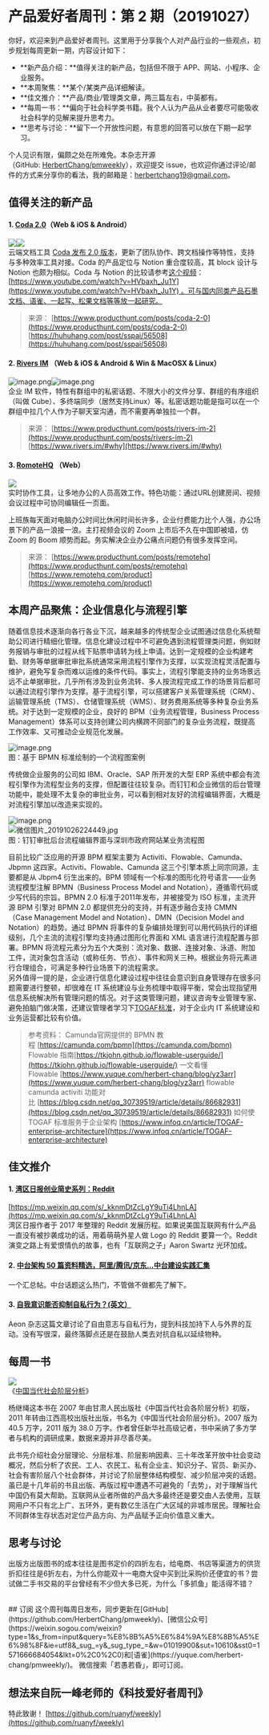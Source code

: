 # 产品爱好者周刊：第 2 期（20191027）

你好，欢迎来到产品爱好者周刊。这里用于分享我个人对产品行业的一些观点，初步规划每周更新一期，内容设计如下：

- **新产品介绍：**值得关注的新产品，包括但不限于 APP、网站、小程序、企业服务。
- **本周聚焦：**某个/某类产品详细解读。
- **佳文推介：**产品/商业/管理类文章，两三篇左右，中英都有。
- **每周一书：**偏向于社会科学类书籍。我个人认为产品从业者要尽可能吸收社会科学的见解来提升思考力。
- **思考与讨论：**留下一个开放性问题，有意思的回答可以放在下期一起学习。

个人见识有限，偏颇之处在所难免。本杂志开源（GitHub: [HerbertChang/pmweekly](https://github.com/HerbertChang/pmweekly)），欢迎提交 issue，也欢迎你通过评论/邮件的方式来分享你的看法，我的邮箱是：[herbertchang19@gmail.com](mailto:herbertchang19@gmail.com)。

<a name="F6VuC"></a>
## 值得关注的新产品
<a name="Qzmeq"></a>
#### 1. [Coda 2.0](https://coda.io/)（Web  & iOS & Android）
![](https://cdn.nlark.com/yuque/0/2019/gif/535404/1572057195148-743fc464-d54f-4d8f-b785-9c2f6bf637e5.gif#align=left&display=inline&height=337&originHeight=1080&originWidth=1420&search=&size=0&status=done&width=443)![](https://cdn.nlark.com/yuque/0/2019/png/535404/1572057230189-76200d8d-60bd-4390-b62c-d81a0abbb2b4.png#align=left&display=inline&height=453&originHeight=1200&originWidth=1176&search=&size=0&status=done&width=444)<br />云端文档工具 [Coda 发布 2.0 版本](https://blog.coda.io/introducing-coda-2dot0-34f19133b33e)，更新了团队协作、跨文档操作等特性，支持与多种效率工具对接。Coda 的产品定位与 Notion 重合度较高，其 block 设计与 Notion 也颇为相似。Coda 与 Notion 的比较请参考[这个视频](https://www.youtube.com/watch?v=HVbaxh_Ju1Y)：[https://www.youtube.com/watch?v=HVbaxh_Ju1Y](https://www.youtube.com/watch?v=HVbaxh_Ju1Y) 。可与国内同类产品石墨文档、语雀、一起写、松果文档等等放一起研究。
> 来源：
> [https://www.producthunt.com/posts/coda-2-0](https://www.producthunt.com/posts/coda-2-0)
> [https://huhuhang.com/post/sspai/56508](https://huhuhang.com/post/sspai/56508)

<a name="sEaXd"></a>
#### 
<a name="ICvgj"></a>
#### 2. [Rivers IM](https://www.rivers.im/) （Web & iOS & Android & Win & MacOSX & Linux）
![image.png](https://cdn.nlark.com/yuque/0/2019/png/535404/1572061475555-1cff6419-54b3-4060-a7b4-ff453ae5dcaa.png#align=left&display=inline&height=596&name=image.png&originHeight=569&originWidth=298&search=&size=56764&status=done&width=312)![image.png](https://cdn.nlark.com/yuque/0/2019/png/535404/1572061772979-5cc91a5c-1fd7-4469-bea5-47f33f9f0474.png#align=left&display=inline&height=587&name=image.png&originHeight=571&originWidth=293&search=&size=272907&status=done&width=301)<br />企业 IM 软件，特性有群组中的私密话题、不限大小的文件分享、群组的有序组织（叫做 Cube）、多终端同步（居然支持Linux）等。私密话题功能是指可以在一个群组中拉几个人作为子聊天室沟通，而不需要再单独拉一个群。

> 来源：
> [https://www.producthunt.com/posts/rivers-im-2](https://www.producthunt.com/posts/rivers-im-2)
> [https://www.rivers.im/#why](https://www.rivers.im/#why)


<a name="GyF0W"></a>
#### 3. [RomoteHQ](https://www.remotehq.com/) （Web）
![](https://cdn.nlark.com/yuque/0/2019/jpeg/535404/1572061133286-af4eea4e-25dd-46d0-8fa1-99eac251214f.jpeg#align=left&display=inline&height=309&originHeight=380&originWidth=635&search=&size=0&status=done&width=517)<br />实时协作工具，让多地办公的人员高效工作。特色功能：通过URL创建房间、视频会议过程中可协同编辑任一页面。

上班族每天面对电脑办公时间比休闲时间长许多，企业付费能力比个人强，办公场景下的产品一浪接一浪。主打视频会议的 Zoom 上市后不久在中国即被墙，仿 Zoom 的 Boom 顺势而起。务实解决企业办公痛点问题仍有很多发挥空间。
> 来源：
> [https://www.producthunt.com/posts/remotehq](https://www.producthunt.com/posts/remotehq)
> [https://www.remotehq.com/product](https://www.remotehq.com/product)

<a name="0B3XX"></a>
## 
<a name="I6GN4"></a>
## 本周产品聚焦：企业信息化与流程引擎
随着信息技术逐渐向各行各业下沉，越来越多的传统型企业试图通过信息化系统帮助公司进行精细化管理。信息化建设过程中不可避免遇到流程管理类问题，例如财务报销与审批的过程从线下贴票申请转为线上申请。达到一定规模的企业构建考勤、财务等单据审批审批系统通常采用流程引擎作为支撑，以实现流程灵活配置与维护，避免写复杂而难以运维的条件代码。事实上，流程引擎能支持的业务场景远远不止单据审批，几乎所有涉及到业务流转、多人按流程完成工作的场景背后都可以通过流程引擎作为支撑。基于流程引擎，可以搭建客户关系管理系统（CRM）、运输管理系统（TMS）、仓储管理系统（WMS）、财务费用系统等多种复杂业务系统。对于达到一定规模的企业，良好的 BPM（业务流程管理，Business Process Management）体系可以支持创建公司内横跨不同部门的复杂业务流程，既提高工作效率、又可推动企业规范化发展。

![image.png](https://cdn.nlark.com/yuque/0/2019/png/535404/1572098543559-a6b18a58-3c92-45bb-8f6d-0f47652cd58d.png#align=left&display=inline&height=302&name=image.png&originHeight=603&originWidth=1174&search=&size=70807&status=done&width=587)<br />图：基于 BPMN 标准绘制的一个流程图案例

传统做企业服务的公司如 IBM、Oracle、SAP 所开发的大型 ERP 系统中都会有流程引擎作为流程型业务的支撑，但配置往往较复杂。而钉钉和企业微信的后台管理功能中，能处理不太复杂的审批业务，可以看到相对友好的流程编辑界面，大概是对流程引擎加以改造来实现的。

![image.png](https://cdn.nlark.com/yuque/0/2019/png/535404/1572101562451-53c37b47-449f-4c6c-8c8a-cc721a59429f.png#align=left&display=inline&height=418&name=image.png&originHeight=836&originWidth=873&search=&size=44803&status=done&width=436.5)<br />![微信图片_20191026224449.jpg](https://cdn.nlark.com/yuque/0/2019/jpeg/535404/1572102002421-6946c222-34e2-49d8-984c-a5a993178ec8.jpeg#align=left&display=inline&height=290&name=%E5%BE%AE%E4%BF%A1%E5%9B%BE%E7%89%87_20191026224449.jpg&originHeight=768&originWidth=1512&search=&size=132375&status=done&width=570)<br />图：钉钉审批后台流程编辑界面与深圳市政府网站某业务流程图

目前比较广泛应用的开源 BPM 框架主要为 Activiti、Flowable、Camunda、Jbpmn 这四家。Activiti、Flowable、Camunda 这三个引擎本质上同宗同源，主要都是从 Jbpm4 衍生出来的。BPM 领域有一个标准的图形化符号语言——业务流程模型注解 BPMN（Business Process Model and Notation），遵循零代码或少写代码的宗旨。BPMN 2.0 标准于2011年发布，并被接受为 ISO 标准，主流开源 BPM 引擎对 BPMN 2.0 都提供充分的支持，并有逐步融合支持 CMMN（Case Management Model and Notation）、DMN（Decision Model and Notation）的趋势。通过 BPMN 将事件的复杂编排处理到可以用代码执行的详细级别，几个主流的流程引擎均支持通过图形化界面和 XML 语言进行流程配置与部署。BPMN 将流程元素分为五个大类别：流对象、数据、连接对象、泳道、附加工件，流对象包含活动（或称任务、节点）、事件和网关三种。根据业务将元素进行合理组合，可满足多种行业场景下的流程需求。<br />另外值得一提的是，企业进行信息化建设过程中往往会意识到自身管理存在很多问题需要进行整顿，却很难在 IT 系统建设与业务梳理中取得平衡，常会出现指望用信息系统解决所有管理问题的情况。对于这类管理问题，建议咨询专业管理专家、避免拍脑门做决策，还建议管理者学习下[TOGAF标准](https://togaf.gitbook.io/project/togaf_pocket_guide)，对于企业内 IT 系统建设和业务运营都比较有价值。

> 参考资料：
> Camunda官网提供的 BPMN 教程 [https://camunda.com/bpmn](https://camunda.com/bpmn)
> Flowable 指南[https://tkjohn.github.io/flowable-userguide/](https://tkjohn.github.io/flowable-userguide/)
> 一文看懂Flowable [https://www.yuque.com/herbert-chang/blog/yz3arr](https://www.yuque.com/herbert-chang/blog/yz3arr)
> flowable camunda activiti 功能对比 [https://blog.csdn.net/qq_30739519/article/details/86682931](https://blog.csdn.net/qq_30739519/article/details/86682931)
> 如何使 TOGAF 标准服务于企业架构 [https://www.infoq.cn/article/TOGAF-enterprise-architecture](https://www.infoq.cn/article/TOGAF-enterprise-architecture)


<a name="h2dQp"></a>
## 佳文推介
<a name="rQVNz"></a>
#### 1. [湾区日报创业简史系列：Reddit](https://wanqu.co/b/77/%E6%B9%BE%E5%8C%BA%E6%97%A5%E6%8A%A5%E5%88%9B%E4%B8%9A%E7%AE%80%E5%8F%B2%E7%B3%BB%E5%88%97-10reddit/)
[https://mp.weixin.qq.com/s/_kknmDtZcLgY9uTi4LhnLA](https://mp.weixin.qq.com/s/_kknmDtZcLgY9uTi4LhnLA)<br />湾区日报作者于 2017 年整理的 Reddit 发展历程。如果说美国互联网有什么产品一直没有被抄袭成功的话，用着萌萌外星人做 Logo 的 Reddit 要算一个。Reddit 演变之路上有爱恨情仇的故事，也有「互联网之子」Aaron Swartz 光环加成。

<a name="MTAwk"></a>
#### 2. [中台架构 50 篇资料精选，阿里/腾讯/京东...中台建设实践汇集](https://mp.weixin.qq.com/s/_kknmDtZcLgY9uTi4LhnLA)
一个汇总帖。中台话题这么热门，不管做不做都先了解下。

<a name="zJH0f"></a>
#### 3. [自我意识能否抑制自私行为？(英文）](https://aeon.co/ideas/can-our-self-conscious-minds-save-us-from-our-selfish-selves)
Aeon 杂志这篇文章讨论了自由意志与自私行为，提到科技加持下人与外界的互动。没有写很深，最终落脚点还是在鼓励人类去对抗自私以延续物种。

<a name="bn6nY"></a>
## 每周一书
![](https://cdn.nlark.com/yuque/0/2019/jpeg/535404/1572063034996-23572ba7-975b-4637-8957-6bc44ad79dae.jpeg#align=left&display=inline&height=299&originHeight=847&originWidth=600&search=&size=0&status=done&width=212)<br />《[中国当代社会阶层分析](https://book.douban.com/subject/23860707/)》

杨继绳这本书在 2007 年由甘肃人民出版社《中国当代社会各阶层分析》初版，2011 年转由江西高校出版社出版，书名为《中国当代社会阶层分析》。2007 版为 40.5 万字，2011 版为 38.0 万字。作者曾任新华社高级记者，书中采纳了多方学者与机构的调研成果，数据来源并非尽善尽美。

此书先介绍社会分层理论、分层标准、阶层影响因素、三十年改革开放中社会变动概况，然后分析了农民、工人、农民工、私有企业主、知识分子、官员、新买办、社会有害阶层八个社会群体，并讨论了阶层整体结构模型、减少阶层冲突的话题。虽已是十几年前的书且出版、再版过程中遭遇不可避免的「去势」，对于理解当代中国仍有莫大帮助。互联网从业者所做的产品大多最终还是要交由人去使用，互联网用户不只有北上广、五环外，更有数亿生活在广大区域的非城市居民。理解社会不同群体生存状态对定位产品方向、为产品赋予正向价值意义重大。

<a name="wt1Uu"></a>
## 思考与讨论
出版方出版图书的成本往往是图书定价的四折左右，给电商、书店等渠道方的供货折扣往往是6折左右，为什么你能双十一电商大促中买到比采购价还便宜的书？尝试做二手书交易的平台曾经有不少但大多已死，为什么「多抓鱼」能活得不错？

<br />
<a name="g6Ob4"></a>
## 订阅
这个周刊每周日发布，同步更新在[GitHub](https://github.com/HerbertChang/pmweekly)、[微信公众号](https://weixin.sogou.com/weixin?type=1&s_from=input&query=%E8%8B%A5%E6%84%9A%E8%8B%A5%E6%98%8F&ie=utf8&_sug_=y&_sug_type_=&w=01019900&sut=10610&sst0=1571666684054&lkt=0%2C0%2C0)和[语雀](https://yuque.com/herbert-chang/pmweekly/)。
微信搜索「若愚若昏」，即可订阅。

<a name="BdRqX"></a>
## 想法来自阮一峰老师的《科技爱好者周刊》
特此致谢！ [https://github.com/ruanyf/weekly](https://github.com/ruanyf/weekly)
